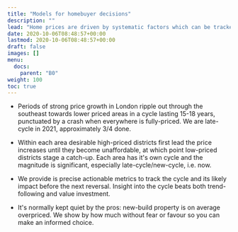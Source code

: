 ```yaml
---
title: "Models for homebuyer decisions"
description: ""
lead: "Home prices are driven by systematic factors which can be tracked and forecast"
date: 2020-10-06T08:48:57+00:00
lastmod: 2020-10-06T08:48:57+00:00
draft: false
images: []
menu:
  docs:
    parent: "B0"
weight: 100
toc: true
---
```


*  Periods of strong price growth in London ripple out through the southeast towards lower priced areas in a cycle lasting 15-18 years, punctuated by a crash when everywhere is fully-priced.  We are late-cycle in 2021, approximately 3/4 done.

*  Within each area desirable high-priced districts first lead the price increases until they become unaffordable, at which point low-priced districts stage a catch-up.  Each area has it's own cycle and the magnitude is significant, especially late-cycle/new-cycle, i.e. now.

*  We provide is precise actionable metrics to track the cycle and its likely impact before the next reversal.  Insight into the cycle beats both trend-following and value investment.

*  It's normally kept quiet by the pros: new-build property is on average overpriced.  We show by how much without fear or favour so you can make an informed choice.

